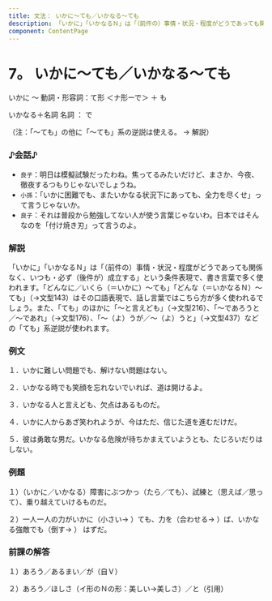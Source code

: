 ```yaml
---
title: 文法： いかに～ても／いかなる～ても
description: 「いかに」「いかなるＮ」は「（前件の）事情・状況・程度がどうであっても関係なく、いつも・必ず（後件が）成立する」という条件表現で、書き言葉で多く使われます。「どんなに／いくら（＝いかに）～ても」「どんな（＝いかなるＮ）～ても」（→文型143）はその口語表現で、話し言葉ではこちら方が多く使われるでしょう。また、「ても」のほかに「～と言えども」（→文型216）、「～であろうと／～であれ」（→文型176）、「～（よ）うが／～（よ）うと」（→文型437）などの「ても」系逆説が使われます。
component: ContentPage
---
```



# 7。 いかに～ても／いかなる～ても
いかに ～ 動詞・形容詞：て形 ＜ナ形ーで＞ ＋ も

いかなる＋名詞 名詞 ： で  

（注：「～ても」の他に「～ても」系の逆説は使える。 → 解説）

### ♪会話♪
- `良子`：明日は模擬試験だったわね。焦ってるみたいだけど、まさか、今夜、徹夜するつもりじゃないでしょうね。 
- `小孫`：「いかに困難でも、またいかなる状況下にあっても、全力を尽くせ」って言うじゃないか。 
- `良子`：それは普段から勉強してない人が使う言葉じゃないわ。日本ではそんなのを「付け焼き刃」って言うのよ。

### 解説
「いかに」「いかなるＮ」は「（前件の）事情・状況・程度がどうであっても関係なく、いつも・必ず（後件が）成立する」という条件表現で、書き言葉で多く使われます。「どんなに／いくら（＝いかに）～ても」「どんな（＝いかなるＮ）～ても」（→文型143）はその口語表現で、話し言葉ではこちら方が多く使われるでしょう。また、「ても」のほかに「～と言えども」（→文型216）、「～であろうと／～であれ」（→文型176）、「～（よ）うが／～（よ）うと」（→文型437）などの「ても」系逆説が使われます。

### 例文
１．いかに難しい問題でも、解けない問題はない。 

２．いかなる時でも笑顔を忘れないでいれば、道は開けるよ。 

３．いかなる人と言えども、欠点はあるものだ。 

４．いかに人からあざ笑われようが、今はただ、信じた道を進むだけだ。 

５．彼は勇敢な男だ。いかなる危険が待ちかまえていようとも、たじろいだりはしない。 

### 例題
１）（いかに／いかなる）障害にぶつかっ（たら／ても）、試練と（思えば／思って）、乗り越えていけるものだ。 

２）一人一人の力がいかに（小さい→ ）ても、力を（合わせる→ ）ば、いかなる強敵でも（倒す→ ） はずだ。 

### 前課の解答
１）あろう／あるまい／が（自Ｖ） 

２）あろう／ほしさ（イ形のＮの形：美しい→美しさ）／と（引用） 
